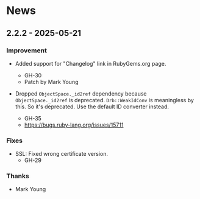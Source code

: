 # News

## 2.2.2 - 2025-05-21

### Improvement

  * Added support for "Changelog" link in RubyGems.org page.
    * GH-30
    * Patch by Mark Young

  * Dropped `ObjectSpace._id2ref` dependency because
    `ObjectSpace._id2ref` is deprecated. `Drb::WeakIdConv` is
    meaningless by this. So it's deprecated. Use the default ID
    converter instead.
    * GH-35
    * https://bugs.ruby-lang.org/issues/15711

### Fixes

  * SSL: Fixed wrong certificate version.
    * GH-29

### Thanks

  * Mark Young
